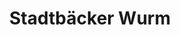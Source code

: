 ---
title: "Stadtbäcker Wurm"
url: /straubing/stadtbaecker-wurm-woerther-strasse/
shop: Bäckerei
---